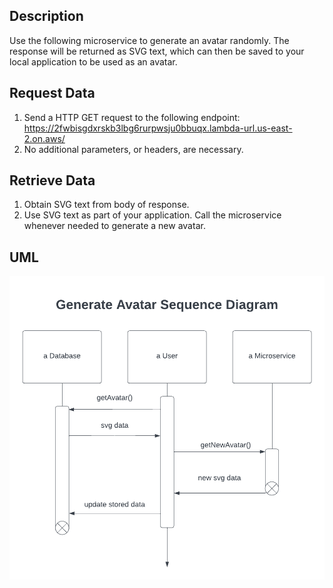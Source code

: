 ## Description
Use the following microservice to generate an avatar randomly. The response will be returned as SVG text, which can then be saved to your local application to be used as an avatar.

## Request Data
1. Send a HTTP GET request to the following endpoint: https://2fwbisgdxrskb3lbg6rurpwsju0bbuqx.lambda-url.us-east-2.on.aws/ 
2. No additional parameters, or headers, are necessary.

## Retrieve Data
1. Obtain SVG text from body of response.
2. Use SVG text as part of your application. Call the microservice whenever needed to generate a new avatar.

## UML
![Alt text](/GenerateAvatarSequenceDiagram-v2.png)
